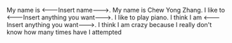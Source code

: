 
My name is <---Insert name--->.
My name is Chew Yong Zhang.
I like to <---Insert anything you want--->.
I like to play piano.
I think I am <---Insert anything you want--->.
I think I am crazy because I really don't know how many times have I attempted 
